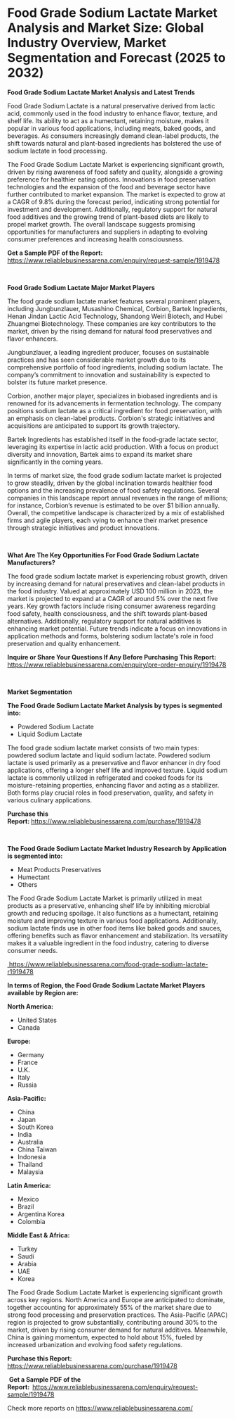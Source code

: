 <p><h1>Food Grade Sodium Lactate Market Analysis and Market Size: Global Industry Overview, Market Segmentation and Forecast (2025 to 2032)</h1></p><p><strong>Food Grade Sodium Lactate Market Analysis and Latest Trends</strong></p>
<p><p>Food Grade Sodium Lactate is a natural preservative derived from lactic acid, commonly used in the food industry to enhance flavor, texture, and shelf life. Its ability to act as a humectant, retaining moisture, makes it popular in various food applications, including meats, baked goods, and beverages. As consumers increasingly demand clean-label products, the shift towards natural and plant-based ingredients has bolstered the use of sodium lactate in food processing.</p><p>The Food Grade Sodium Lactate Market is experiencing significant growth, driven by rising awareness of food safety and quality, alongside a growing preference for healthier eating options. Innovations in food preservation technologies and the expansion of the food and beverage sector have further contributed to market expansion. The market is expected to grow at a CAGR of 9.8% during the forecast period, indicating strong potential for investment and development. Additionally, regulatory support for natural food additives and the growing trend of plant-based diets are likely to propel market growth. The overall landscape suggests promising opportunities for manufacturers and suppliers in adapting to evolving consumer preferences and increasing health consciousness.</p></p>
<p><strong>Get a Sample PDF of the Report:&nbsp;</strong> <a href="https://www.reliablebusinessarena.com/enquiry/request-sample/1919478?utm_campaign=2269&utm_medium=2&utm_source=Github&utm_content=ia&utm_term=04022025&utm_id=food-grade-sodium-lactate">https://www.reliablebusinessarena.com/enquiry/request-sample/1919478</a></p>
<p>&nbsp;</p>
<p><strong>Food Grade Sodium Lactate Major Market Players</strong></p>
<p><p>The food grade sodium lactate market features several prominent players, including Jungbunzlauer, Musashino Chemical, Corbion, Bartek Ingredients, Henan Jindan Lactic Acid Technology, Shandong Weiri Biotech, and Hubei Zhuangmei Biotechnology. These companies are key contributors to the market, driven by the rising demand for natural food preservatives and flavor enhancers.</p><p>Jungbunzlauer, a leading ingredient producer, focuses on sustainable practices and has seen considerable market growth due to its comprehensive portfolio of food ingredients, including sodium lactate. The company’s commitment to innovation and sustainability is expected to bolster its future market presence.</p><p>Corbion, another major player, specializes in biobased ingredients and is renowned for its advancements in fermentation technology. The company positions sodium lactate as a critical ingredient for food preservation, with an emphasis on clean-label products. Corbion's strategic initiatives and acquisitions are anticipated to support its growth trajectory.</p><p>Bartek Ingredients has established itself in the food-grade lactate sector, leveraging its expertise in lactic acid production. With a focus on product diversity and innovation, Bartek aims to expand its market share significantly in the coming years.</p><p>In terms of market size, the food grade sodium lactate market is projected to grow steadily, driven by the global inclination towards healthier food options and the increasing prevalence of food safety regulations. Several companies in this landscape report annual revenues in the range of millions; for instance, Corbion’s revenue is estimated to be over $1 billion annually. Overall, the competitive landscape is characterized by a mix of established firms and agile players, each vying to enhance their market presence through strategic initiatives and product innovations.</p></p>
<p>&nbsp;</p>
<p><strong>What Are The Key Opportunities For Food Grade Sodium Lactate Manufacturers?</strong></p>
<p><p>The food grade sodium lactate market is experiencing robust growth, driven by increasing demand for natural preservatives and clean-label products in the food industry. Valued at approximately USD 100 million in 2023, the market is projected to expand at a CAGR of around 5% over the next five years. Key growth factors include rising consumer awareness regarding food safety, health consciousness, and the shift towards plant-based alternatives. Additionally, regulatory support for natural additives is enhancing market potential. Future trends indicate a focus on innovations in application methods and forms, bolstering sodium lactate's role in food preservation and quality enhancement.</p></p>
<p><strong>Inquire or Share Your Questions If Any Before Purchasing This Report:</strong> <a href="https://www.reliablebusinessarena.com/enquiry/pre-order-enquiry/1919478?utm_campaign=2269&utm_medium=2&utm_source=Github&utm_content=ia&utm_term=04022025&utm_id=food-grade-sodium-lactate">https://www.reliablebusinessarena.com/enquiry/pre-order-enquiry/1919478</a></p>
<p>&nbsp;</p>
<p><strong>Market Segmentation</strong></p>
<p><strong>The Food Grade Sodium Lactate Market Analysis by types is segmented into:</strong></p>
<p><ul><li>Powdered Sodium Lactate</li><li>Liquid Sodium Lactate</li></ul></p>
<p><p>The food grade sodium lactate market consists of two main types: powdered sodium lactate and liquid sodium lactate. Powdered sodium lactate is used primarily as a preservative and flavor enhancer in dry food applications, offering a longer shelf life and improved texture. Liquid sodium lactate is commonly utilized in refrigerated and cooked foods for its moisture-retaining properties, enhancing flavor and acting as a stabilizer. Both forms play crucial roles in food preservation, quality, and safety in various culinary applications.</p></p>
<p><strong>Purchase this Report:&nbsp;</strong><a href="https://www.reliablebusinessarena.com/purchase/1919478?utm_campaign=2269&utm_medium=2&utm_source=Github&utm_content=ia&utm_term=04022025&utm_id=food-grade-sodium-lactate">https://www.reliablebusinessarena.com/purchase/1919478</a></p>
<p>&nbsp;</p>
<p><strong>The Food Grade Sodium Lactate Market Industry Research by Application is segmented into:</strong></p>
<p><ul><li>Meat Products Preservatives</li><li>Humectant</li><li>Others</li></ul></p>
<p><p>The Food Grade Sodium Lactate Market is primarily utilized in meat products as a preservative, enhancing shelf life by inhibiting microbial growth and reducing spoilage. It also functions as a humectant, retaining moisture and improving texture in various food applications. Additionally, sodium lactate finds use in other food items like baked goods and sauces, offering benefits such as flavor enhancement and stabilization. Its versatility makes it a valuable ingredient in the food industry, catering to diverse consumer needs.</p></p>
<p><a href="https://www.reliablebusinessarena.com/food-grade-sodium-lactate-r1919478?utm_campaign=2269&utm_medium=2&utm_source=Github&utm_content=ia&utm_term=04022025&utm_id=food-grade-sodium-lactate">&nbsp;https://www.reliablebusinessarena.com/food-grade-sodium-lactate-r1919478</a></p>
<p><strong>In terms of Region, the Food Grade Sodium Lactate Market Players available by Region are:</strong></p>
<p>
    <p> <strong> North America: </strong>
        <ul>
            <li>United States</li>
            <li>Canada</li>
        </ul>
        </p> 
    <p> <strong> Europe: </strong>
        <ul>
            <li>Germany</li>
            <li>France</li>
            <li>U.K.</li>
            <li>Italy</li>
            <li>Russia</li>
        </ul>
        </p> 
    <p> <strong> Asia-Pacific: </strong>
        <ul>
            <li>China</li>
            <li>Japan</li>
            <li>South Korea</li>
            <li>India</li>
            <li>Australia</li>
            <li>China Taiwan</li>
            <li>Indonesia</li>
            <li>Thailand</li>
            <li>Malaysia</li>
        </ul>
        </p> 
    <p> <strong> Latin America: </strong>
        <ul>
            <li>Mexico</li>
            <li>Brazil</li>
            <li>Argentina Korea</li>
            <li>Colombia</li>
        </ul>
        </p> 
    <p> <strong> Middle East & Africa: </strong>
        <ul>
            <li>Turkey</li>
            <li>Saudi</li>
            <li>Arabia</li>
            <li>UAE</li>
            <li>Korea</li>
        </ul>
    </p>
    </p>
<p><p>The Food Grade Sodium Lactate Market is experiencing significant growth across key regions. North America and Europe are anticipated to dominate, together accounting for approximately 55% of the market share due to strong food processing and preservation practices. The Asia-Pacific (APAC) region is projected to grow substantially, contributing around 30% to the market, driven by rising consumer demand for natural additives. Meanwhile, China is gaining momentum, expected to hold about 15%, fueled by increased urbanization and evolving food safety regulations.</p></p>
<p><strong>Purchase this Report: </strong><a href="https://www.reliablebusinessarena.com/purchase/1919478?utm_campaign=2269&utm_medium=2&utm_source=Github&utm_content=ia&utm_term=04022025&utm_id=food-grade-sodium-lactate">https://www.reliablebusinessarena.com/purchase/1919478</a></p>
<p>&nbsp;<strong>Get a Sample PDF of the Report:&nbsp;&nbsp;</strong><a href="https://www.reliablebusinessarena.com/enquiry/request-sample/1919478?utm_campaign=2269&utm_medium=2&utm_source=Github&utm_content=ia&utm_term=04022025&utm_id=food-grade-sodium-lactate">https://www.reliablebusinessarena.com/enquiry/request-sample/1919478</a></p>
<p><strong></strong></p>
<p>Check more reports on <a href="https://www.reliablebusinessarena.com/?utm_campaign=2269&utm_medium=2&utm_source=Github&utm_content=ia&utm_term=04022025&utm_id=food-grade-sodium-lactate">https://www.reliablebusinessarena.com/</a></p>